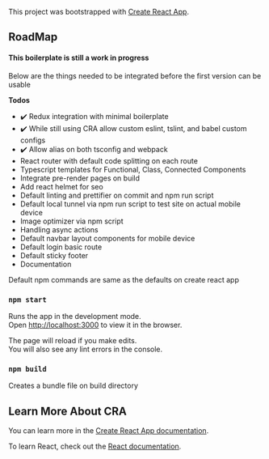 This project was bootstrapped with [Create React App](https://github.com/facebook/create-react-app).

## RoadMap

#### This boilerplate is still a work in progress

Below are the things needed to be integrated before the first version can be usable

**Todos**
- :heavy_check_mark: Redux integration with minimal boilerplate
- :heavy_check_mark: While still using CRA allow custom eslint, tslint, and babel custom configs
- :heavy_check_mark: Allow alias on both tsconfig and webpack
- React router with default code splitting on each route
- Typescript templates for Functional, Class, Connected Components
- Integrate pre-render pages on build
- Add react helmet for seo 
- Default linting and prettifier on commit and npm run script
- Default local tunnel via npm run script to test site on actual mobile device
- Image optimizer via npm script
- Handling async actions
- Default navbar layout components for mobile device
- Default login basic route
- Default sticky footer
- Documentation

Default npm commands are same as the defaults on create react app

### `npm start`

Runs the app in the development mode.<br>
Open [http://localhost:3000](http://localhost:3000) to view it in the browser.

The page will reload if you make edits.<br>
You will also see any lint errors in the console.

### `npm build`

Creates a bundle file on build directory<br>


## Learn More About CRA

You can learn more in the [Create React App documentation](https://facebook.github.io/create-react-app/docs/getting-started).

To learn React, check out the [React documentation](https://reactjs.org/).
